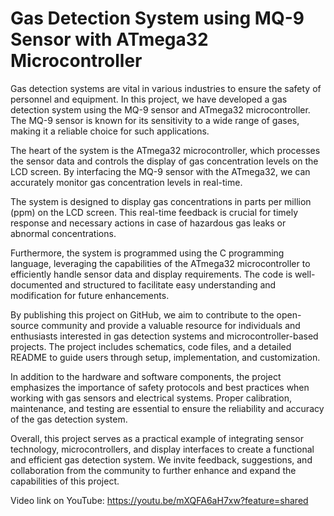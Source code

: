 # **Gas Detection System using MQ-9 Sensor with ATmega32 Microcontroller**

Gas detection systems are vital in various industries to ensure the safety of personnel and equipment. In this project, we have developed a gas detection system using the MQ-9 sensor and ATmega32 microcontroller. The MQ-9 sensor is known for its sensitivity to a wide range of gases, making it a reliable choice for such applications.

The heart of the system is the ATmega32 microcontroller, which processes the sensor data and controls the display of gas concentration levels on the LCD screen. By interfacing the MQ-9 sensor with the ATmega32, we can accurately monitor gas concentration levels in real-time.

The system is designed to display gas concentrations in parts per million (ppm) on the LCD screen. This real-time feedback is crucial for timely response and necessary actions in case of hazardous gas leaks or abnormal concentrations.

Furthermore, the system is programmed using the C programming language, leveraging the capabilities of the ATmega32 microcontroller to efficiently handle sensor data and display requirements. The code is well-documented and structured to facilitate easy understanding and modification for future enhancements.

By publishing this project on GitHub, we aim to contribute to the open-source community and provide a valuable resource for individuals and enthusiasts interested in gas detection systems and microcontroller-based projects. The project includes schematics, code files, and a detailed README to guide users through setup, implementation, and customization.

In addition to the hardware and software components, the project emphasizes the importance of safety protocols and best practices when working with gas sensors and electrical systems. Proper calibration, maintenance, and testing are essential to ensure the reliability and accuracy of the gas detection system.

Overall, this project serves as a practical example of integrating sensor technology, microcontrollers, and display interfaces to create a functional and efficient gas detection system. We invite feedback, suggestions, and collaboration from the community to further enhance and expand the capabilities of this project.

Video link on YouTube:
https://youtu.be/mXQFA6aH7xw?feature=shared
